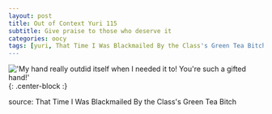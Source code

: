 ```yaml
---
layout: post
title: Out of Context Yuri 115
subtitle: Give praise to those who deserve it
categories: oocy
tags: [yuri, That Time I Was Blackmailed By the Class's Green Tea Bitch]
---
```



!['My hand really outdid itself when I needed it to! You're such a gifted hand!'](https://imgur.com/2KtJJKG.png){: .center-block :}

source: That Time I Was Blackmailed By the Class's Green Tea Bitch